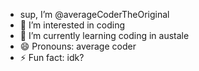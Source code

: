 - sup, I’m @averageCoderTheOriginal
- 👀 I’m interested in coding
- 🌱 I’m currently learning coding in austale
- 😄 Pronouns: average coder
- ⚡ Fun fact: idk?

<!---
averageCoderTheOriginal/averageCoderTheOriginal is a ✨ special ✨ repository because its `README.md` (this file) appears on your GitHub profile.
You can click the Preview link to take a look at your changes.
--->

